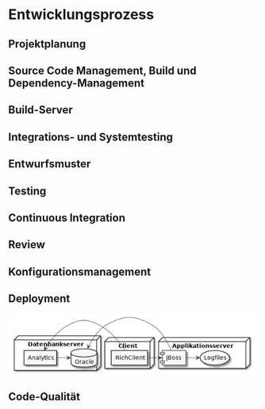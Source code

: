 # Entwicklungsprozess

## Projektplanung

## Source Code Management, Build und Dependency-Management

## Build-Server

## Integrations- und Systemtesting

## Entwurfsmuster

## Testing

## Continuous Integration

## Review

## Konfigurationsmanagement

## Deployment

![Deploymentdiagramm](pics/deploymentdiagramm.png)

## Code-Qualität
